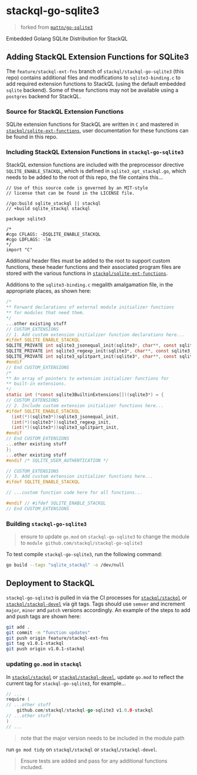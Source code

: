 # stackql-go-sqlite3

> forked from [`mattn/go-sqlite3`](https://github.com/mattn/go-sqlite3)

Embedded Golang SQLite Distribution for StackQL

## Adding StackQL Extension Functions for SQLite3

The `feature/stackql-ext-fns` branch of `stackql/stackql-go-sqlite3` (this repo) contains additional files and modifications to `sqlite3-binding.c` to add required extension functions to StackQL (using the default embedded `sqlite` backend).  Some of these functions may not be available using a `postgres` backend for StackQL.

### Source for StackQL Extension Functions

SQLite extension functions for StackQL are written in `C` and mastered in [`stackql/sqlite-ext-functions`](https://github.com/stackql/sqlite-ext-functions), user documentation for these functions can be found in this repo.

### Including StackQL Extension Functions in `stackql-go-sqlite3`

StackQL extension functions are included with the preprocessor directive `SQLITE_ENABLE_STACKQL`, which is defined in `sqlite3_opt_stackql.go`, which needs to be added to the root of this repo, the file contains this...

```golang
// Use of this source code is governed by an MIT-style
// license that can be found in the LICENSE file.

//go:build sqlite_stackql || stackql
// +build sqlite_stackql stackql

package sqlite3

/*
#cgo CFLAGS: -DSQLITE_ENABLE_STACKQL
#cgo LDFLAGS: -lm
*/
import "C"
```

Additional header files must be added to the root to support custom functions, these header functions and their associated program files are stored with the various functions in [`stackql/sqlite-ext-functions`](https://github.com/stackql/sqlite-ext-functions).  

Additions to the `sqlite3-binding.c` megalith amalgamation file, in the appropriate places, as shown here:

```c
/*
** Forward declarations of external module initializer functions
** for modules that need them.
*/
...other existing stuff
// CUSTOM_EXTENSIONS
// 1. Add custom extension initializer function declarations here...
#ifdef SQLITE_ENABLE_STACKQL
SQLITE_PRIVATE int sqlite3_jsonequal_init(sqlite3*, char**, const sqlite3_api_routines*);
SQLITE_PRIVATE int sqlite3_regexp_init(sqlite3*, char**, const sqlite3_api_routines*);
SQLITE_PRIVATE int sqlite3_splitpart_init(sqlite3*, char**, const sqlite3_api_routines*);
#endif
// End CUSTOM_EXTENSIONS
/*
** An array of pointers to extension initializer functions for
** built-in extensions.
*/
static int (*const sqlite3BuiltinExtensions[])(sqlite3*) = {
// CUSTOM_EXTENSIONS
// 2. Include custom extension initializer functions here...
#ifdef SQLITE_ENABLE_STACKQL
  (int(*)(sqlite3*))sqlite3_jsonequal_init,
  (int(*)(sqlite3*))sqlite3_regexp_init,
  (int(*)(sqlite3*))sqlite3_splitpart_init,
#endif
// End CUSTOM_EXTENSIONS  
...other existing stuff
};
...other existing stuff
#endif /* SQLITE_USER_AUTHENTICATION */

// CUSTOM_EXTENSIONS
// 3. Add custom extension initializer functions here...
#ifdef SQLITE_ENABLE_STACKQL

// ...custom function code here for all functions...

#endif // #ifdef SQLITE_ENABLE_STACKQL
// End CUSTOM_EXTENSIONS
```

### Building `stackql-go-sqlite3` 

> ensure to update `go.mod` on `stackql-go-sqlite3` to change the module to `module github.com/stackql/stackql-go-sqlite3`

To test compile `stackql-go-sqlite3`, run the following command:

```bash
go build --tags "sqlite_stackql" -o /dev/null
```

## Deployment to StackQL

`stackql-go-sqlite3` is pulled in via the CI processes for [`stackql/stackql`](https://github.com/stackql/stackql) or [`stackql/stackql-devel`](https://github.com/stackql/stackql-devel) via git tags.  Tags should use `semver` and increment `major`, `minor` and `patch` versions accordingly.  An example of the steps to add and push tags are shown here:  

```bash
git add .
git commit -m "function updates"
git push origin feature/stackql-ext-fns
git tag v1.0.1-stackql
git push origin v1.0.1-stackql
```
### updating `go.mod` in `stackql`

In [`stackql/stackql`](https://github.com/stackql/stackql) or [`stackql/stackql-devel`](https://github.com/stackql/stackql-devel), update `go.mod` to reflect the current tag for `stackql-go-sqlite3`, for example...

```go
// ...
require (
// ...other stuff
	github.com/stackql/stackql-go-sqlite3 v1.0.0-stackql
// ...other stuff
)
// ...
```

> note that the major version needs to be included in the module path

run `go mod tidy` on `stackql/stackql` or `stackql/stackql-devel`.

> Ensure tests are added and pass for any additional functions included.